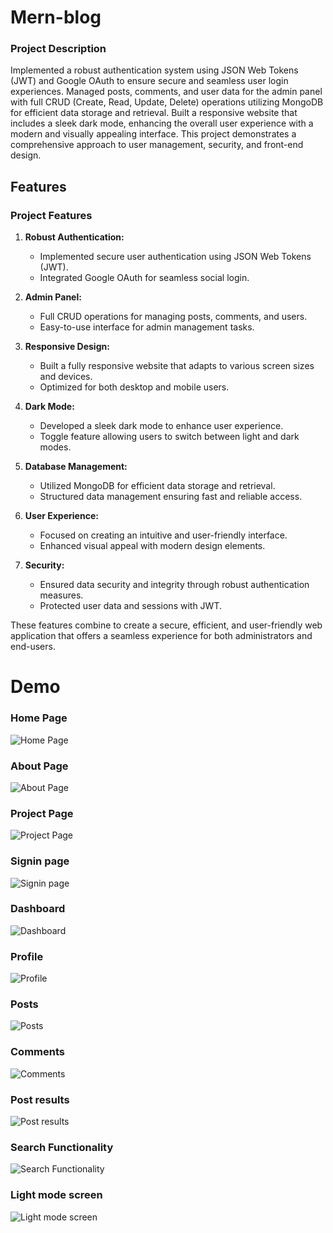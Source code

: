 
# Mern-blog

### Project Description

Implemented a robust authentication system using JSON Web Tokens (JWT) and Google OAuth to ensure secure and seamless user login experiences. Managed posts, comments, and user data for the admin panel with full CRUD (Create, Read, Update, Delete) operations utilizing MongoDB for efficient data storage and retrieval. Built a responsive website that includes a sleek dark mode, enhancing the overall user experience with a modern and visually appealing interface. This project demonstrates a comprehensive approach to user management, security, and front-end design.


## Features

### Project Features

1. **Robust Authentication:**
   - Implemented secure user authentication using JSON Web Tokens (JWT).
   - Integrated Google OAuth for seamless social login.

2. **Admin Panel:**
   - Full CRUD operations for managing posts, comments, and users.
   - Easy-to-use interface for admin management tasks.

3. **Responsive Design:**
   - Built a fully responsive website that adapts to various screen sizes and devices.
   - Optimized for both desktop and mobile users.

4. **Dark Mode:**
   - Developed a sleek dark mode to enhance user experience.
   - Toggle feature allowing users to switch between light and dark modes.

5. **Database Management:**
   - Utilized MongoDB for efficient data storage and retrieval.
   - Structured data management ensuring fast and reliable access.

6. **User Experience:**
   - Focused on creating an intuitive and user-friendly interface.
   - Enhanced visual appeal with modern design elements.

7. **Security:**
   - Ensured data security and integrity through robust authentication measures.
   - Protected user data and sessions with JWT.

These features combine to create a secure, efficient, and user-friendly web application that offers a seamless experience for both administrators and end-users.


# Demo

### Home Page
![Home Page](https://github.com/user-attachments/assets/c977f1a3-f5e6-41d1-a041-885e39e4e8b5)
### About Page
![About Page](https://github.com/user-attachments/assets/d36f8902-f379-44d1-bb6b-5c4f909c5ea1)
### Project Page
![Project Page](https://github.com/user-attachments/assets/fb6dd022-bf99-47e6-85b0-7be4b5958f35)
### Signin page
![Signin page](https://github.com/user-attachments/assets/6258fa1d-e467-4c5f-bbfa-e4b925275297)
### Dashboard
![Dashboard](https://github.com/user-attachments/assets/3cbe17b8-3473-42ea-ab07-da226dab43c9)
### Profile
![Profile](https://github.com/user-attachments/assets/885afe1e-5fac-4181-ac4a-0c9fd53a5aad)
### Posts
![Posts](https://github.com/user-attachments/assets/e1aaec2e-8205-4aa2-8cc2-c1ae19d1a252)
### Comments
![Comments](https://github.com/user-attachments/assets/f4ab68ff-4957-4982-8f51-f9db9d48c00d)
### Post results
![Post results](https://github.com/user-attachments/assets/d24d73e5-98bc-486d-b96a-5ef5470c8c45)
### Search Functionality
![Search Functionality](https://github.com/user-attachments/assets/5d1fbc8d-bcd8-48d0-a7d0-536eea42c503)
### Light mode screen
![Light mode screen](https://github.com/user-attachments/assets/9b77d168-2a86-4df3-bec4-b5abe0a9019f)


